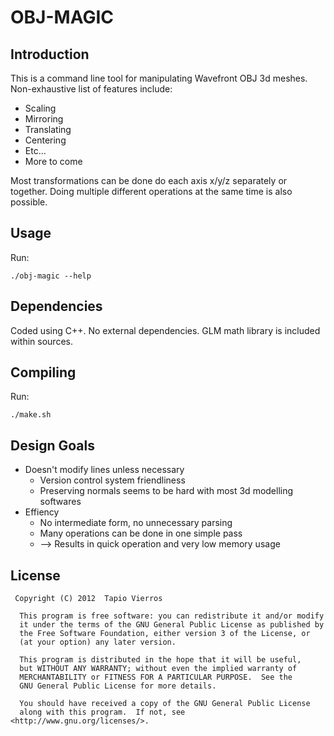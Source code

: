 OBJ-MAGIC
=========

## Introduction ##

This is a command line tool for manipulating Wavefront OBJ 3d meshes.
Non-exhaustive list of features include:

* Scaling
* Mirroring
* Translating
* Centering
* Etc...
* More to come

Most transformations can be done do each axis x/y/z separately or together.
Doing multiple different operations at the same time is also possible.


## Usage ##

Run:

	./obj-magic --help
	

## Dependencies ##

Coded using C++. No external dependencies. GLM math library is included within sources.


## Compiling ##

Run:

	./make.sh


## Design Goals ##

* Doesn't modify lines unless necessary
	* Version control system friendliness
	* Preserving normals seems to be hard with most 3d modelling softwares
* Effiency
	* No intermediate form, no unnecessary parsing
	* Many operations can be done in one simple pass
	* --> Results in quick operation and very low memory usage


## License ##

     Copyright (C) 2012  Tapio Vierros

      This program is free software: you can redistribute it and/or modify
      it under the terms of the GNU General Public License as published by
      the Free Software Foundation, either version 3 of the License, or
      (at your option) any later version.

      This program is distributed in the hope that it will be useful,
      but WITHOUT ANY WARRANTY; without even the implied warranty of
      MERCHANTABILITY or FITNESS FOR A PARTICULAR PURPOSE.  See the
      GNU General Public License for more details.

      You should have received a copy of the GNU General Public License
      along with this program.  If not, see <http://www.gnu.org/licenses/>.

